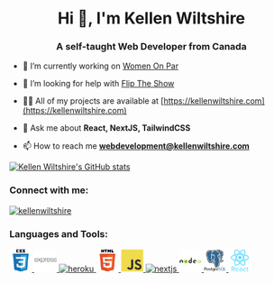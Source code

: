 <h1 align="center">Hi 👋, I'm Kellen Wiltshire</h1>
<h3 align="center">A self-taught Web Developer from Canada</h3>

- 🔭 I’m currently working on [Women On Par](https://github.com/kellenwiltshire/women-on-par)

- 🤝 I’m looking for help with [Flip The Show](https://github.com/kellenwiltshire/fliptheshow)

- 👨‍💻 All of my projects are available at [https://kellenwiltshire.com](https://kellenwiltshire.com)

- 💬 Ask me about **React, NextJS, TailwindCSS**

- 📫 How to reach me **webdevelopment@kellenwiltshire.com**

[![Kellen Wiltshire's GitHub stats](https://github-readme-stats.vercel.app/api?username=kellenwiltshire)](https://github.com/kellenwiltshire/github-readme-stats)

<h3 align="left">Connect with me:</h3>
<p align="left">
<a href="https://linkedin.com/in/kellenwiltshire" target="blank"><img align="center" src="https://raw.githubusercontent.com/rahuldkjain/github-profile-readme-generator/master/src/images/icons/Social/linked-in-alt.svg" alt="kellenwiltshire" height="30" width="40" /></a>
</p>

<h3 align="left">Languages and Tools:</h3>
<p align="left"> <a href="https://www.w3schools.com/css/" target="_blank"> <img src="https://raw.githubusercontent.com/devicons/devicon/master/icons/css3/css3-original-wordmark.svg" alt="css3" width="40" height="40"/> </a> <a href="https://expressjs.com" target="_blank"> <img src="https://raw.githubusercontent.com/devicons/devicon/master/icons/express/express-original-wordmark.svg" alt="express" width="40" height="40"/> </a> <a href="https://heroku.com" target="_blank"> <img src="https://www.vectorlogo.zone/logos/heroku/heroku-icon.svg" alt="heroku" width="40" height="40"/> </a> <a href="https://www.w3.org/html/" target="_blank"> <img src="https://raw.githubusercontent.com/devicons/devicon/master/icons/html5/html5-original-wordmark.svg" alt="html5" width="40" height="40"/> </a> <a href="https://developer.mozilla.org/en-US/docs/Web/JavaScript" target="_blank"> <img src="https://raw.githubusercontent.com/devicons/devicon/master/icons/javascript/javascript-original.svg" alt="javascript" width="40" height="40"/> </a> <a href="https://nextjs.org/" target="_blank"> <img src="https://cdn.worldvectorlogo.com/logos/nextjs-3.svg" alt="nextjs" width="40" height="40"/> </a> <a href="https://nodejs.org" target="_blank"> <img src="https://raw.githubusercontent.com/devicons/devicon/master/icons/nodejs/nodejs-original-wordmark.svg" alt="nodejs" width="40" height="40"/> </a> <a href="https://www.postgresql.org" target="_blank"> <img src="https://raw.githubusercontent.com/devicons/devicon/master/icons/postgresql/postgresql-original-wordmark.svg" alt="postgresql" width="40" height="40"/> </a> <a href="https://reactjs.org/" target="_blank"> <img src="https://raw.githubusercontent.com/devicons/devicon/master/icons/react/react-original-wordmark.svg" alt="react" width="40" height="40"/> </a> </p>

